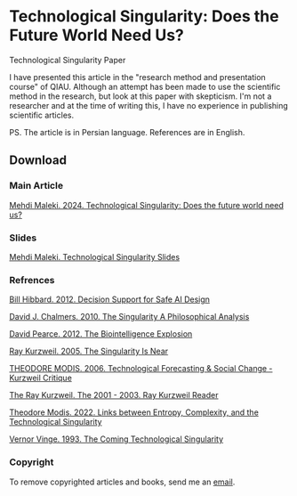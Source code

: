 # Technological Singularity: Does the Future World Need Us? 
Technological Singularity Paper 

I have presented this article in the "research method and presentation course" of QIAU. Although an attempt has been made to use the scientific method in the research, but look at this paper with skepticism. I'm not a researcher and at the time of writing this, I have no experience in publishing scientific articles.

PS. The article is in Persian language. References are in English.

## Download
### Main Article
[Mehdi Maleki. 2024. Technological Singularity: Does the future world need us?](https://github.com/mosioc/Technological-Singularity/blob/main/Mehdi%20Maleki.%202024.%20Technological%20Singularity%20-%20Does%20the%20future%20world%20need%20us.pdf)

### Slides
[Mehdi Maleki. Technological Singularity Slides](https://github.com/mosioc/Technological-Singularity/blob/main/Mehdi%20Maleki.%20Technological%20Singularity%20Slides.pdf)

### Refrences 
[Bill Hibbard. 2012. Decision Support for Safe AI Design](https://github.com/mosioc/Technological-Singularity/blob/main/refs/Bill%20Hibbard.%202012.%20Decision%20Support%20for%20Safe%20AI%20Design.pdf)

[David J. Chalmers. 2010. The Singularity A Philosophical Analysis](https://github.com/mosioc/Technological-Singularity/blob/main/refs/David%20J.%20Chalmers.%202010.%20The%20Singularity%20A%20Philosophical%20Analysis.pdf)

[David Pearce. 2012. The Biointelligence Explosion](https://github.com/mosioc/Technological-Singularity/blob/main/refs/David%20Pearce.%202012.%20The%20Biointelligence%20Explosion.pdf)

[Ray Kurzweil. 2005. The Singularity Is Near](https://github.com/mosioc/Technological-Singularity/blob/main/refs/Ray%20Kurzweil.%202005.%20The%20Singularity%20Is%20Near%20.pdf)

[THEODORE MODIS. 2006. Technological Forecasting & Social Change - Kurzweil Critique](https://github.com/mosioc/Technological-Singularity/blob/main/refs/THEODORE%20MODIS.%202006.%20Technological%20Forecasting%20%26%20Social%20Change%20-%20Kurzweil%20Critique.pdf)

[The Ray Kurzweil. The 2001 - 2003. Ray Kurzweil Reader](https://github.com/mosioc/Technological-Singularity/blob/main/refs/The%20Ray%20Kurzweil.%20The%202001%20-%202003.%20Ray%20Kurzweil%20Reader.pdf)

[Theodore Modis. 2022. Links between Entropy, Complexity, and the Technological Singularity](https://github.com/mosioc/Technological-Singularity/blob/main/refs/Theodore%20Modis.%202022.%20Links%20between%20Entropy%2C%20Complexity%2C%20and%20the%20Technological%20Singularity.pdf)

[Vernor Vinge. 1993. The Coming Technological Singularity](https://github.com/mosioc/Technological-Singularity/blob/main/refs/Vernor%20Vinge.%201993.%20The%20Coming%20Technological%20Singularity.pdf)

### Copyright
To remove copyrighted articles and books, send me an [email](mailto:mosioc79@gmail.com).
